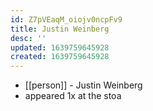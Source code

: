 ```yaml
---
id: Z7pVEaqM_oiojv0ncpFv9
title: Justin Weinberg
desc: ''
updated: 1639759645928
created: 1639759645928
---
```



- [[person]] - Justin Weinberg
- appeared 1x at the stoa
